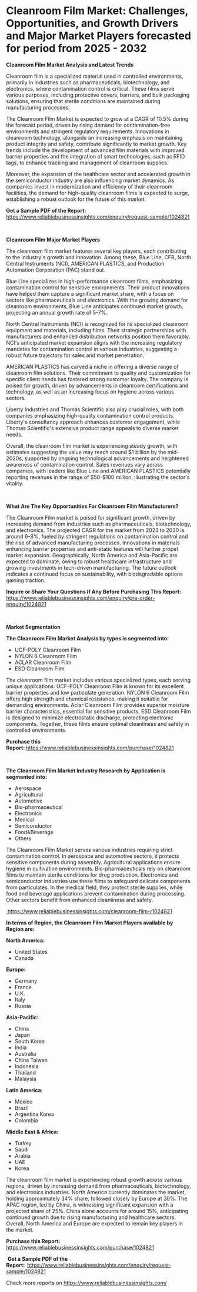 <p><h1>Cleanroom Film Market: Challenges, Opportunities, and Growth Drivers and Major Market Players forecasted for period from 2025 - 2032</h1></p><p><strong>Cleanroom Film Market Analysis and Latest Trends</strong></p>
<p><p>Cleanroom film is a specialized material used in controlled environments, primarily in industries such as pharmaceuticals, biotechnology, and electronics, where contamination control is critical. These films serve various purposes, including protective covers, barriers, and bulk packaging solutions, ensuring that sterile conditions are maintained during manufacturing processes.</p><p>The Cleanroom Film Market is expected to grow at a CAGR of 10.5% during the forecast period, driven by rising demand for contamination-free environments and stringent regulatory requirements. Innovations in cleanroom technology, alongside an increasing emphasis on maintaining product integrity and safety, contribute significantly to market growth. Key trends include the development of advanced film materials with improved barrier properties and the integration of smart technologies, such as RFID tags, to enhance tracking and management of cleanroom supplies. </p><p>Moreover, the expansion of the healthcare sector and accelerated growth in the semiconductor industry are also influencing market dynamics. As companies invest in modernization and efficiency of their cleanroom facilities, the demand for high-quality cleanroom films is expected to surge, establishing a robust outlook for the future of this market.</p></p>
<p><strong>Get a Sample PDF of the Report:&nbsp;</strong> <a href="https://www.reliablebusinessinsights.com/enquiry/request-sample/1024821?utm_campaign=2738&utm_medium=2&utm_source=Github&utm_content=ia&utm_term=08032025&utm_id=cleanroom-film">https://www.reliablebusinessinsights.com/enquiry/request-sample/1024821</a></p>
<p>&nbsp;</p>
<p><strong>Cleanroom Film Major Market Players</strong></p>
<p><p>The cleanroom film market features several key players, each contributing to the industry's growth and innovation. Among these, Blue Line, CFB, North Central Instruments (NCI), AMERICAN PLASTICS, and Production Automation Corporation (PAC) stand out.</p><p>Blue Line specializes in high-performance cleanroom films, emphasizing contamination control for sensitive environments. Their product innovations have helped them capture a significant market share, with a focus on sectors like pharmaceuticals and electronics. With the growing demand for cleanroom environments, Blue Line anticipates continued market growth, projecting an annual growth rate of 5-7%.</p><p>North Central Instruments (NCI) is recognized for its specialized cleanroom equipment and materials, including films. Their strategic partnerships with manufacturers and enhanced distribution networks position them favorably. NCI's anticipated market expansion aligns with the increasing regulatory mandates for contamination control in various industries, suggesting a robust future trajectory for sales and market penetration.</p><p>AMERICAN PLASTICS has carved a niche in offering a diverse range of cleanroom film solutions. Their commitment to quality and customization for specific client needs has fostered strong customer loyalty. The company is poised for growth, driven by advancements in cleanroom certifications and technology, as well as an increasing focus on hygiene across various sectors.</p><p>Liberty Industries and Thomas Scientific also play crucial roles, with both companies emphasizing high-quality contamination control products. Liberty's consultancy approach enhances customer engagement, while Thomas Scientific's extensive product range appeals to diverse market needs.</p><p>Overall, the cleanroom film market is experiencing steady growth, with estimates suggesting the value may reach around $1 billion by the mid-2020s, supported by ongoing technological advancements and heightened awareness of contamination control. Sales revenues vary across companies, with leaders like Blue Line and AMERICAN PLASTICS potentially reporting revenues in the range of $50-$100 million, illustrating the sector's vitality.</p></p>
<p>&nbsp;</p>
<p><strong>What Are The Key Opportunities For Cleanroom Film Manufacturers?</strong></p>
<p><p>The Cleanroom Film market is poised for significant growth, driven by increasing demand from industries such as pharmaceuticals, biotechnology, and electronics. The projected CAGR for the market from 2023 to 2030 is around 6-8%, fueled by stringent regulations on contamination control and the rise of advanced manufacturing processes. Innovations in materials enhancing barrier properties and anti-static features will further propel market expansion. Geographically, North America and Asia-Pacific are expected to dominate, owing to robust healthcare infrastructure and growing investments in tech-driven manufacturing. The future outlook indicates a continued focus on sustainability, with biodegradable options gaining traction.</p></p>
<p><strong>Inquire or Share Your Questions If Any Before Purchasing This Report:</strong> <a href="https://www.reliablebusinessinsights.com/enquiry/pre-order-enquiry/1024821?utm_campaign=2738&utm_medium=2&utm_source=Github&utm_content=ia&utm_term=08032025&utm_id=cleanroom-film">https://www.reliablebusinessinsights.com/enquiry/pre-order-enquiry/1024821</a></p>
<p>&nbsp;</p>
<p><strong>Market Segmentation</strong></p>
<p><strong>The Cleanroom Film Market Analysis by types is segmented into:</strong></p>
<p><ul><li>UCF-POLY Cleanroom Film</li><li>NYLON 6 Cleanroom Film</li><li>ACLAR Cleanroom Film</li><li>ESD Cleanroom Film</li></ul></p>
<p><p>The cleanroom film market includes various specialized types, each serving unique applications. UCF-POLY Cleanroom Film is known for its excellent barrier properties and low particulate generation. NYLON 6 Cleanroom Film offers high strength and chemical resistance, making it suitable for demanding environments. Aclar Cleanroom Film provides superior moisture barrier characteristics, essential for sensitive products. ESD Cleanroom Film is designed to minimize electrostatic discharge, protecting electronic components. Together, these films ensure optimal cleanliness and safety in controlled environments.</p></p>
<p><strong>Purchase this Report:&nbsp;</strong><a href="https://www.reliablebusinessinsights.com/purchase/1024821?utm_campaign=2738&utm_medium=2&utm_source=Github&utm_content=ia&utm_term=08032025&utm_id=cleanroom-film">https://www.reliablebusinessinsights.com/purchase/1024821</a></p>
<p>&nbsp;</p>
<p><strong>The Cleanroom Film Market Industry Research by Application is segmented into:</strong></p>
<p><ul><li>Aerospace</li><li>Agricultural</li><li>Automotive</li><li>Bio-pharmaceutical</li><li>Electronics</li><li>Medical</li><li>Semiconductor</li><li>Food&Beverage</li><li>Others</li></ul></p>
<p><p>The Cleanroom Film Market serves various industries requiring strict contamination control. In aerospace and automotive sectors, it protects sensitive components during assembly. Agricultural applications ensure hygiene in cultivation environments. Bio-pharmaceuticals rely on cleanroom films to maintain sterile conditions for drug production. Electronics and semiconductor industries use these films to safeguard delicate components from particulates. In the medical field, they protect sterile supplies, while food and beverage applications prevent contamination during processing. Other sectors benefit from enhanced cleanliness and safety.</p></p>
<p><a href="https://www.reliablebusinessinsights.com/cleanroom-film-r1024821?utm_campaign=2738&utm_medium=2&utm_source=Github&utm_content=ia&utm_term=08032025&utm_id=cleanroom-film">&nbsp;https://www.reliablebusinessinsights.com/cleanroom-film-r1024821</a></p>
<p><strong>In terms of Region, the Cleanroom Film Market Players available by Region are:</strong></p>
<p>
    <p> <strong> North America: </strong>
        <ul>
            <li>United States</li>
            <li>Canada</li>
        </ul>
        </p> 
    <p> <strong> Europe: </strong>
        <ul>
            <li>Germany</li>
            <li>France</li>
            <li>U.K.</li>
            <li>Italy</li>
            <li>Russia</li>
        </ul>
        </p> 
    <p> <strong> Asia-Pacific: </strong>
        <ul>
            <li>China</li>
            <li>Japan</li>
            <li>South Korea</li>
            <li>India</li>
            <li>Australia</li>
            <li>China Taiwan</li>
            <li>Indonesia</li>
            <li>Thailand</li>
            <li>Malaysia</li>
        </ul>
        </p> 
    <p> <strong> Latin America: </strong>
        <ul>
            <li>Mexico</li>
            <li>Brazil</li>
            <li>Argentina Korea</li>
            <li>Colombia</li>
        </ul>
        </p> 
    <p> <strong> Middle East & Africa: </strong>
        <ul>
            <li>Turkey</li>
            <li>Saudi</li>
            <li>Arabia</li>
            <li>UAE</li>
            <li>Korea</li>
        </ul>
    </p>
    </p>
<p><p>The cleanroom film market is experiencing robust growth across various regions, driven by increasing demand from pharmaceuticals, biotechnology, and electronics industries. North America currently dominates the market, holding approximately 34% share, followed closely by Europe at 30%. The APAC region, led by China, is witnessing significant expansion with a projected share of 25%. China alone accounts for around 15%, anticipating continued growth due to rising manufacturing and healthcare sectors. Overall, North America and Europe are expected to remain key players in the market.</p></p>
<p><strong>Purchase this Report: </strong><a href="https://www.reliablebusinessinsights.com/purchase/1024821?utm_campaign=2738&utm_medium=2&utm_source=Github&utm_content=ia&utm_term=08032025&utm_id=cleanroom-film">https://www.reliablebusinessinsights.com/purchase/1024821</a></p>
<p>&nbsp;<strong>Get a Sample PDF of the Report:&nbsp;&nbsp;</strong><a href="https://www.reliablebusinessinsights.com/enquiry/request-sample/1024821?utm_campaign=2738&utm_medium=2&utm_source=Github&utm_content=ia&utm_term=08032025&utm_id=cleanroom-film">https://www.reliablebusinessinsights.com/enquiry/request-sample/1024821</a></p>
<p><strong></strong></p>
<p>Check more reports on <a href="https://www.reliablebusinessinsights.com/?utm_campaign=2738&utm_medium=2&utm_source=Github&utm_content=ia&utm_term=08032025&utm_id=cleanroom-film">https://www.reliablebusinessinsights.com/</a></p>